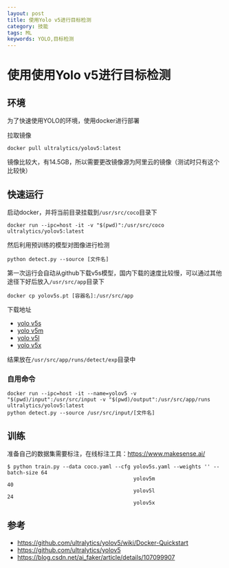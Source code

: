 ```yaml
---
layout: post
title: 使用Yolo v5进行目标检测
category: 技能
tags: ML
keywords: YOLO,目标检测
---
```

# 使用使用Yolo v5进行目标检测

## 环境
为了快速使用YOLO的环境，使用docker进行部署

拉取镜像
```
docker pull ultralytics/yolov5:latest
```
镜像比较大，有14.5GB，所以需要更改镜像源为阿里云的镜像（测试时只有这个比较快）
## 快速运行
启动docker，并将当前目录挂载到`/usr/src/coco`目录下
```
docker run --ipc=host -it -v "$(pwd)":/usr/src/coco ultralytics/yolov5:latest
```

然后利用预训练的模型对图像进行检测
```
python detect.py --source [文件名]
```
第一次运行会自动从github下载v5s模型，国内下载的速度比较慢，可以通过其他途径下好后放入`/usr/src/app`目录下
```
docker cp yolov5s.pt [容器名]:/usr/src/app
```

下载地址

- [yolo v5s](https://github.91chifun.workers.dev//https://github.com/ultralytics/yolov5/releases/download/v4.0/yolov5s.pt)
- [yolo v5m](https://github.91chifun.workers.dev//https://github.com/ultralytics/yolov5/releases/download/v4.0/yolov5m.pt)
- [yolo v5l](https://github.91chifun.workers.dev//https://github.com/ultralytics/yolov5/releases/download/v4.0/yolov5l.pt)
- [yolo v5x](https://github.91chifun.workers.dev//https://github.com/ultralytics/yolov5/releases/download/v4.0/yolov5x.pt)

结果放在`/usr/src/app/runs/detect/exp`目录中



### 自用命令

```
docker run --ipc=host -it --name=yolov5 -v "$(pwd)/input":/usr/src/input -v "$(pwd)/output":/usr/src/app/runs ultralytics/yolov5:latest
python detect.py --source /usr/src/input/[文件名]
```
## 训练

准备自己的数据集需要标注，在线标注工具：<https://www.makesense.ai/>

```
$ python train.py --data coco.yaml --cfg yolov5s.yaml --weights '' --batch-size 64
                                         yolov5m                                40
                                         yolov5l                                24
                                         yolov5x     
```                                   

## 参考
- <https://github.com/ultralytics/yolov5/wiki/Docker-Quickstart>
- <https://github.com/ultralytics/yolov5>
- <https://blog.csdn.net/ai_faker/article/details/107099907>